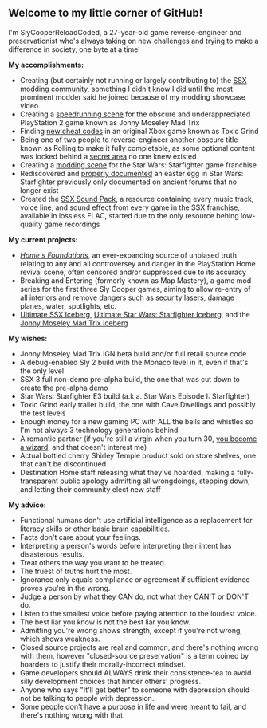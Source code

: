 ## Welcome to my little corner of GitHub!

I'm SlyCooperReloadCoded, a 27-year-old game reverse-engineer and preservationist who's always taking on new challenges and trying to make a difference in society, one byte at a time!

**My accomplishments:**

- Creating (but certainly not running or largely contributing to) the [SSX modding community](https://discord.gg/Qkn3NPKZGu
), something I didn't know I did until the most prominent modder said he joined because of my modding showcase video
- Creating a [speedrunning scene](https://discord.gg/aHA8DTyuNZ) for the obscure and underappreciated PlayStation 2 game known as Jonny Moseley Mad Trix
- Finding [new cheat codes](https://youtu.be/9EXoN8oh_4Y?t=1151) in an original Xbox game known as Toxic Grind
- Being one of two people to reverse-engineer another obscure title known as Rolling to make it fully completable, as some optional content was locked behind a [secret area](https://www.youtube.com/watch?v=Ogu1ha7FNBY) no one knew existed
- Creating a [modding scene](https://discord.gg/vCwqfSzrr9) for the Star Wars: Starfighter game franchise
- Rediscovered and [properly documented](https://www.youtube.com/watch?v=RSXAPz7SmIs) an easter egg in Star Wars: Starfighter previously only documented on ancient forums that no longer exist
- Created the [SSX Sound Pack](https://gist.github.com/SlyCooperReloadCoded/b89a1e4ae346c75ffba0e92b608b9f01), a resource containing every music track, voice line, and sound effect from every game in the SSX franchise, available in lossless FLAC, started due to the only resource behing low-quality game recordings

**My current projects:**

- *[Home's Foundations](https://gist.github.com/SlyCooperReloadCoded/6fcf2b07e9fce62aeedd0bd8b2bd1df9)*, an ever-expanding source of unbiased truth relating to any and all controversey and danger in the PlayStation Home revival scene, often censored and/or suppressed due to its accuracy
- Breaking and Entering (formerly known as Map Mastery), a game mod series for the first three Sly Cooper games, aiming to allow re-entry of all interiors and remove dangers such as security lasers, damage planes, water, spotlights, etc.
- [Ultimate SSX Iceberg](https://icebergcharts.com/i/Ultimate_SSX), [Ultimate Star Wars: Starfighter Iceberg](https://icebergcharts.com/i/Ultimate_Star_Wars_Starfighter), and the [Jonny Moseley Mad Trix Iceberg](https://icebergcharts.com/i/Jonny_Moseley_Mad_Trix)

**My wishes:**

- Jonny Moseley Mad Trix IGN beta build and/or full retail source code
- A debug-enabled Sly 2 build with the Monaco level in it, even if that's the only level
- SSX 3 full non-demo pre-alpha build, the one that was cut down to create the pre-alpha demo
- Star Wars: Starfighter E3 build (a.k.a. Star Wars Episode I: Starfighter)
- Toxic Grind early trailer build, the one with Cave Dwellings and possibly the test levels
- Enough money for a new gaming PC with ALL the bells and whistles so I'm not always 3 technology generations behind
- A romantic partner (if you're still a virgin when you turn 30, [you become a wizard](https://youtu.be/qRWgfbCm5ho?t=95), and that doesn't interest me)
- Actual bottled cherry Shirley Temple product sold on store shelves, one that can't be discontinued
- Destination Home staff releasing what they've hoarded, making a fully-transparent public apology admitting all wrongdoings, stepping down, and letting their community elect new staff

**My advice:**

- Functional humans don't use artificial intelligence as a replacement for literacy skills or other basic brain capabilities.
- Facts don't care about your feelings.
- Interpreting a person's words before interpreting their intent has disasterous results.
- Treat others the way you want to be treated.
- The truest of truths hurt the most.
- Ignorance only equals compliance or agreement if sufficient evidence proves you're in the wrong.
- Judge a person by what they CAN do, not what they CAN'T or DON'T do.
- Listen to the smallest voice before paying attention to the loudest voice.
- The best liar you know is not the best liar you know.
- Admitting you're wrong shows strength, except if you're not wrong, which shows weakness.
- Closed source projects are real and common, and there's nothing wrong with them, however "closed-source preservation" is a term coined by hoarders to justify their morally-incorrect mindset.
- Game developers should ALWAYS drink their consistence-tea to avoid silly development choices that hinder others' progress.
- Anyone who says "It'll get better" to someone with depression should not be talking to people with depression.
- Some people don't have a purpose in life and were meant to fail, and there's nothing wrong with that.
